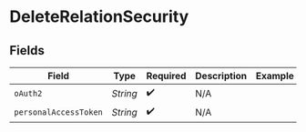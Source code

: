 # DeleteRelationSecurity


## Fields

| Field                 | Type                  | Required              | Description           | Example               |
| --------------------- | --------------------- | --------------------- | --------------------- | --------------------- |
| `oAuth2`              | *String*              | :heavy_check_mark:    | N/A                   |                       |
| `personalAccessToken` | *String*              | :heavy_check_mark:    | N/A                   |                       |